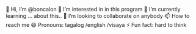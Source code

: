 👋 Hi, I’m @boncalon
👀 I’m interested in in this program
🌱 I’m currently learning ... about this..
💞️ I’m looking to collaborate on anybody
📫 How to reach me
😄 Pronouns: tagalog /english /visaya
⚡ Fun fact: hard to think
